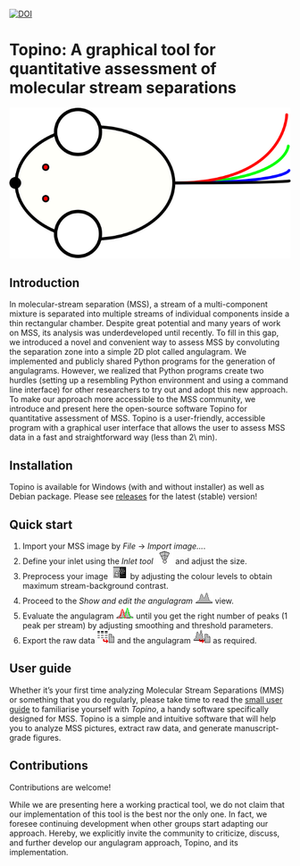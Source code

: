 [![DOI](https://zenodo.org/badge/272819321.svg)](https://zenodo.org/badge/latestdoi/272819321)

# Topino: A graphical tool for quantitative assessment of molecular stream separations

![](doc/topinologo.png)

## Introduction

In molecular-stream separation (MSS), a stream of a multi-component mixture is separated into multiple streams of individual components inside a thin rectangular chamber. Despite great potential and many years of work on MSS, its analysis was underdeveloped until recently. To fill in this gap, we introduced a novel and convenient way to assess MSS by convoluting the separation zone into a simple 2D plot called angulagram. We implemented and publicly shared Python programs for the generation of angulagrams. However, we realized that Python programs create two hurdles (setting up a resembling Python environment and using a command line interface) for other researchers to try out and adopt this new approach. To make our approach more accessible to the MSS community, we introduce and present here the open-source software Topino for quantitative assessment of MSS. Topino is a user-friendly, accessible program with a graphical user interface that allows the user to assess MSS data in a fast and straightforward way (less than 2\ min). 

## Installation

Topino is available for Windows (with and without installer) as well as Debian package. Please see [releases](https://github.com/Schallaven/topino/releases) for the latest (stable) version!

## Quick start

1. Import your MSS image by _File_ -> _Import image..._.
2. Define your inlet using the _Inlet tool_ ![](topino/ui/toolicons/inlet.png) and adjust the size.
3. Preprocess your image ![](topino/ui/toolicons/image_edit.png) by adjusting the colour levels to obtain maximum stream-background contrast.
4. Proceed to the _Show and edit the angulagram_ ![](topino/ui/toolicons/angulagram.png) view.
5. Evaluate the angulagram ![](topino/ui/toolicons/angulagram_evaluate.png) until you get the right number of peaks (1 peak per stream) by adjusting smoothing and threshold parameters.
6. Export the raw data ![](topino/ui/toolicons/angulagram_exportdata.png) and the angulagram ![](topino/ui/toolicons/angulagram_exportgraph.png) as required.

## User guide

Whether it’s your first time analyzing Molecular Stream Separations (MMS) or something that you do regularly, please take time to read the [small user guide](doc/README.md) to familiarise yourself with _Topino_, a handy software specifically designed for MSS. Topino is a simple and intuitive software that will help you to analyze MSS pictures, extract raw data, and generate manuscript-grade figures.

## Contributions

Contributions are welcome!

While we are presenting here a working practical tool, we do not claim that our implementation of this tool is the best nor the only one. In fact, we foresee continuing development when other groups start adapting our approach.  Hereby, we explicitly invite the community to criticize, discuss, and further develop our angulagram approach, Topino, and its implementation.



